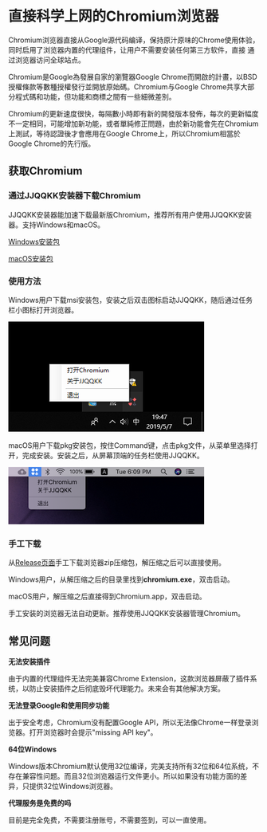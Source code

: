 
# 直接科学上网的Chromium浏览器

Chromium浏览器直接从Google源代码编译，保持原汁原味的Chrome使用体验，同时启用了浏览器内置的代理组件，让用户不需要安装任何第三方软件，直接
通过浏览器访问全球站点。

Chromium是Google為發展自家的瀏覽器Google Chrome而開啟的計畫，以BSD授權條款等數種授權發行並開放原始碼。Chromium与Google Chrome共享大部分程式碼和功能，但功能和商標之間有一些細微差別。

Chromium的更新速度很快，每隔數小時即有新的開發版本發佈，每次的更新幅度不一定相同，可能增加新功能，或者單純修正問題，由於新功能會先在Chromium上測試，等待認證後才會應用在Google Chrome上，所以Chromium相當於Google Chrome的先行版。

## 获取Chromium

### 通过JJQQKK安装器下载Chromium

JJQQKK安装器能加速下载最新版Chromium，推荐所有用户使用JJQQKK安装器。支持Windows和macOS。

[Windows安装包](https://github.com/jjqqkk/chromium/releases/download/75.0.3770.15/JJQQKK-1.0.0.msi)

[macOS安装包](https://github.com/jjqqkk/chromium/releases/download/75.0.3770.15/JJQQKK-1.0.0.pkg)

### 使用方法

Windows用户下载msi安装包，安装之后双击图标启动JJQQKK，随后通过任务栏小图标打开浏览器。

![](windows-icon.png)

macOS用户下载pkg安装包，按住Command键，点击pkg文件，从菜单里选择打开，完成安装。安装之后，从屏幕顶端的任务栏使用JJQQKK。

![](mac-icon.png)

### 手工下载

从[Release页面](https://github.com/jjqqkk/chromium/releases)手工下载浏览器zip压缩包，解压缩之后可以直接使用。

Windows用户，从解压缩之后的目录里找到**chromium.exe**，双击启动。

macOS用户，解压缩之后直接得到Chromium.app，双击启动。

手工安装的浏览器无法自动更新。推荐使用JJQQKK安装器管理Chromium。

## 常见问题

**无法安装插件**

由于内置的代理组件无法完美兼容Chrome Extension，这款浏览器屏蔽了插件系统，以防止安装插件之后彻底毁坏代理能力。未来会有其他解决方案。

**无法登录Google和使用同步功能**

出于安全考虑，Chromium没有配置Google API，所以无法像Chrome一样登录浏览器。打开浏览器时会提示"missing API key"。

**64位Windows**

Windows版本Chromium默认使用32位编译，完美支持所有32位和64位系统，不存在兼容性问题。而且32位浏览器运行文件更小。所以如果没有功能方面的差异，只提供32位Windows浏览器。

**代理服务是免费的吗**

目前是完全免费，不需要注册账号，不需要签到，可以一直使用。



